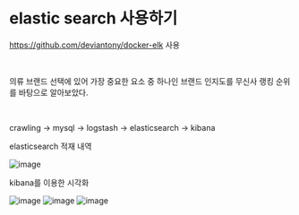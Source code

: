 # elastic search 사용하기
https://github.com/deviantony/docker-elk 사용

<br>

의류 브랜드 선택에 있어 가장 중요한 요소 중 하나인 브랜드 인지도를
무신사 랭킹 순위를 바탕으로 알아보았다.

<br>

crawling -> mysql -> logstash -> elasticsearch -> kibana

elasticsearch 적재 내역

![image](https://github.com/w00dy2/fashion_elasticsearch/assets/123388251/97f1c0de-e0c8-4f12-b9f3-737ce41feb5d)

kibana를 이용한 시각화

![image](https://github.com/w00dy2/fashion_elasticsearch/assets/123388251/6318c105-b67a-491a-af95-5df9c1b4697d)
![image](https://github.com/w00dy2/fashion_elasticsearch/assets/123388251/507781fd-4c8b-4258-a2ed-7868b33c90ac)
![image](https://github.com/w00dy2/fashion_elasticsearch/assets/123388251/e8e4b6ac-dee6-4522-acd1-dce80e25b9c0)
